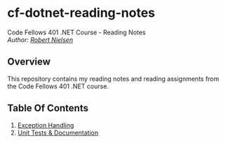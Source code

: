 # cf-dotnet-reading-notes
Code Fellows 401 .NET Course - Reading Notes  
_Author: [Robert Nielsen](https://github.com/robertjnielsen)_

## Overview
This repository contains my reading notes and reading assignments from the Code Fellows 401 .NET course.

## Table Of Contents
1. [Exception Handling](exception-handling.md)
2. [Unit Tests & Documentation](unit-tests-and-documentation.md)

